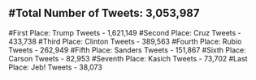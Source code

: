 #Total Number of Tweets: 3,053,987 
---
#First Place: Trump Tweets - 1,621,149
#Second Place: Cruz Tweets - 433,738
#Third Place: Clinton Tweets - 389,563
#Fourth Place: Rubio Tweets - 262,949
#Fifth Place: Sanders Tweets - 151,867
#Sixth Place: Carson Tweets - 82,953
#Seventh Place: Kasich Tweets - 73,702
#Last Place: Jeb! Tweets - 38,073
